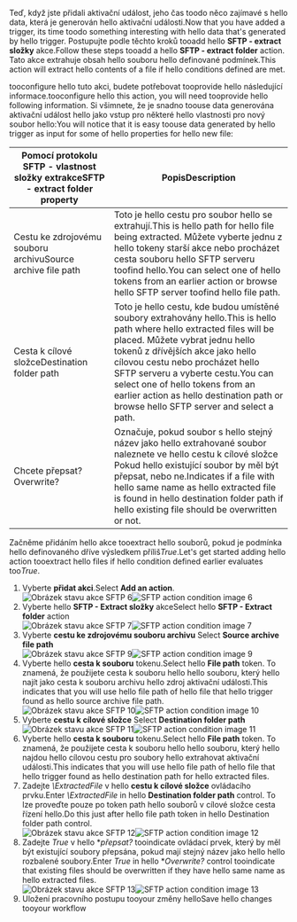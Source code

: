 <span data-ttu-id="264eb-101">Teď, když jste přidali aktivační událost, jeho čas toodo něco zajímavé s hello data, která je generován hello aktivační události.</span><span class="sxs-lookup"><span data-stu-id="264eb-101">Now that you have added a trigger, its time toodo something interesting with hello data that's generated by hello trigger.</span></span> <span data-ttu-id="264eb-102">Postupujte podle těchto kroků tooadd hello **SFTP - extract složky** akce.</span><span class="sxs-lookup"><span data-stu-id="264eb-102">Follow these steps tooadd a hello **SFTP - extract folder** action.</span></span> <span data-ttu-id="264eb-103">Tato akce extrahuje obsah hello souboru hello definované podmínek.</span><span class="sxs-lookup"><span data-stu-id="264eb-103">This action will extract hello contents of a file if hello conditions defined are met.</span></span> 

<span data-ttu-id="264eb-104">tooconfigure hello tuto akci, budete potřebovat tooprovide hello následující informace.</span><span class="sxs-lookup"><span data-stu-id="264eb-104">tooconfigure hello this action, you will need tooprovide hello following information.</span></span> <span data-ttu-id="264eb-105">Si všimnete, že je snadno toouse data generována aktivační událost hello jako vstup pro některé hello vlastnosti pro nový soubor hello:</span><span class="sxs-lookup"><span data-stu-id="264eb-105">You will notice that it is easy toouse data generated  by hello trigger as input for some of hello properties for hello new file:</span></span>

| <span data-ttu-id="264eb-106">Pomocí protokolu SFTP - vlastnost složky extrakce</span><span class="sxs-lookup"><span data-stu-id="264eb-106">SFTP - extract folder property</span></span> | <span data-ttu-id="264eb-107">Popis</span><span class="sxs-lookup"><span data-stu-id="264eb-107">Description</span></span> |
| --- | --- |
| <span data-ttu-id="264eb-108">Cestu ke zdrojovému souboru archivu</span><span class="sxs-lookup"><span data-stu-id="264eb-108">Source archive file path</span></span> |<span data-ttu-id="264eb-109">Toto je hello cestu pro soubor hello se extrahují.</span><span class="sxs-lookup"><span data-stu-id="264eb-109">This is hello path for hello file being extracted.</span></span> <span data-ttu-id="264eb-110">Můžete vyberte jednu z hello tokeny starší akce nebo procházet cesta souboru hello SFTP serveru toofind hello.</span><span class="sxs-lookup"><span data-stu-id="264eb-110">You can select one of hello tokens from an earlier action or browse hello SFTP server toofind hello file path.</span></span> |
| <span data-ttu-id="264eb-111">Cesta k cílové složce</span><span class="sxs-lookup"><span data-stu-id="264eb-111">Destination folder path</span></span> |<span data-ttu-id="264eb-112">Toto je hello cestu, kde budou umístěné soubory extrahovány hello.</span><span class="sxs-lookup"><span data-stu-id="264eb-112">This is hello path where hello extracted files will be placed.</span></span> <span data-ttu-id="264eb-113">Můžete vybrat jednu hello tokenů z dřívějších akce jako hello cílovou cestu nebo procházet hello SFTP serveru a vyberte cestu.</span><span class="sxs-lookup"><span data-stu-id="264eb-113">You can select one of hello tokens from an earlier action as hello destination path or browse hello SFTP server and select a path.</span></span> |
| <span data-ttu-id="264eb-114">Chcete přepsat?</span><span class="sxs-lookup"><span data-stu-id="264eb-114">Overwrite?</span></span> |<span data-ttu-id="264eb-115">Označuje, pokud soubor s hello stejný název jako hello extrahované soubor naleznete ve hello cestu k cílové složce Pokud hello existující soubor by měl být přepsat, nebo ne.</span><span class="sxs-lookup"><span data-stu-id="264eb-115">Indicates if a file with hello same name as hello extracted file is found in hello destination folder path if hello existing file should be overwritten or not.</span></span> |

<span data-ttu-id="264eb-116">Začněme přidáním hello akce tooextract hello souborů, pokud je podmínka hello definovaného dříve výsledkem příliš*True*.</span><span class="sxs-lookup"><span data-stu-id="264eb-116">Let's get started adding hello action tooextract hello files if hello condition defined earlier evaluates too*True*.</span></span> 

1. <span data-ttu-id="264eb-117">Vyberte **přidat akci**.</span><span class="sxs-lookup"><span data-stu-id="264eb-117">Select **Add an action**.</span></span>        
   <span data-ttu-id="264eb-118">![Obrázek stavu akce SFTP 6](./media/connectors-create-api-sftp/condition-6.png)</span><span class="sxs-lookup"><span data-stu-id="264eb-118">![SFTP action condition image 6](./media/connectors-create-api-sftp/condition-6.png)</span></span>   
2. <span data-ttu-id="264eb-119">Vyberte hello **SFTP - Extract složky** akce</span><span class="sxs-lookup"><span data-stu-id="264eb-119">Select hello **SFTP - Extract folder** action</span></span>      
   <span data-ttu-id="264eb-120">![Obrázek stavu akce SFTP 7](./media/connectors-create-api-sftp/condition-7.png)</span><span class="sxs-lookup"><span data-stu-id="264eb-120">![SFTP action condition image 7](./media/connectors-create-api-sftp/condition-7.png)</span></span>   
3. <span data-ttu-id="264eb-121">Vyberte **cestu ke zdrojovému souboru archivu**            </span><span class="sxs-lookup"><span data-stu-id="264eb-121">Select **Source archive file path**            </span></span>  
   <span data-ttu-id="264eb-122">![Obrázek stavu akce SFTP 9](./media/connectors-create-api-sftp/condition-9.png)</span><span class="sxs-lookup"><span data-stu-id="264eb-122">![SFTP action condition image 9](./media/connectors-create-api-sftp/condition-9.png)</span></span>   
4. <span data-ttu-id="264eb-123">Vyberte hello **cesta k souboru** tokenu.</span><span class="sxs-lookup"><span data-stu-id="264eb-123">Select hello **File path** token.</span></span> <span data-ttu-id="264eb-124">To znamená, že použijete cesta k souboru hello hello souboru, který hello najít jako cesta k souboru archivu hello zdroj aktivační události.</span><span class="sxs-lookup"><span data-stu-id="264eb-124">This indicates that you will use hello file path of hello file that hello trigger found as hello source archive file path.</span></span>           
   <span data-ttu-id="264eb-125">![Obrázek stavu akce SFTP 10](./media/connectors-create-api-sftp/condition-10.png)</span><span class="sxs-lookup"><span data-stu-id="264eb-125">![SFTP action condition image 10](./media/connectors-create-api-sftp/condition-10.png)</span></span>   
5. <span data-ttu-id="264eb-126">Vyberte **cestu k cílové složce**         </span><span class="sxs-lookup"><span data-stu-id="264eb-126">Select **Destination folder path**         </span></span>  
   <span data-ttu-id="264eb-127">![Obrázek stavu akce SFTP 11](./media/connectors-create-api-sftp/condition-11.png)</span><span class="sxs-lookup"><span data-stu-id="264eb-127">![SFTP action condition image 11](./media/connectors-create-api-sftp/condition-11.png)</span></span>   
6. <span data-ttu-id="264eb-128">Vyberte hello **cesta k souboru** tokenu.</span><span class="sxs-lookup"><span data-stu-id="264eb-128">Select hello **File path** token.</span></span> <span data-ttu-id="264eb-129">To znamená, že použijete cesta k souboru hello hello souboru, který hello najdou hello cílovou cestu pro soubory hello extrahovat aktivační události.</span><span class="sxs-lookup"><span data-stu-id="264eb-129">This indicates that you will use hello file path of hello file that hello trigger found as hello destination path for hello extracted files.</span></span>   
7. <span data-ttu-id="264eb-130">Zadejte *\ExtractedFile* v hello **cestu k cílové složce** ovládacího prvku.</span><span class="sxs-lookup"><span data-stu-id="264eb-130">Enter *\ExtractedFile* in hello **Destination folder path** control.</span></span> <span data-ttu-id="264eb-131">To lze proveďte pouze po token path hello souborů v cílové složce cesta řízení hello.</span><span class="sxs-lookup"><span data-stu-id="264eb-131">Do this just after hello file path token in hello Destination folder path control.</span></span>         
   <span data-ttu-id="264eb-132">![Obrázek stavu akce SFTP 12](./media/connectors-create-api-sftp/condition-12.png)</span><span class="sxs-lookup"><span data-stu-id="264eb-132">![SFTP action condition image 12](./media/connectors-create-api-sftp/condition-12.png)</span></span>   
8. <span data-ttu-id="264eb-133">Zadejte *True* v hello **přepsat?* tooindicate ovládací prvek, který by měl být existující soubory přepsána, pokud mají stejný název jako hello hello rozbalené soubory.</span><span class="sxs-lookup"><span data-stu-id="264eb-133">Enter *True* in hello **Overwrite?* control tooindicate that existing files should be overwritten if they have hello same name as hello extracted files.</span></span>      
   <span data-ttu-id="264eb-134">![Obrázek stavu akce SFTP 13](./media/connectors-create-api-sftp/condition-13.png)</span><span class="sxs-lookup"><span data-stu-id="264eb-134">![SFTP action condition image 13](./media/connectors-create-api-sftp/condition-13.png)</span></span>   
9. <span data-ttu-id="264eb-135">Uložení pracovního postupu tooyour změny hello</span><span class="sxs-lookup"><span data-stu-id="264eb-135">Save hello changes tooyour workflow</span></span>  

